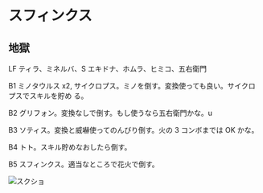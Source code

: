# スフィンクス
## 地獄

LF ティラ、ミネルバ、S エキドナ、ホムラ、ヒミコ、五右衛門

B1 ミノタウルス x2, サイクロプス。ミノを倒す。変換使っても良い。サイクロプスでスキルを貯め
る。

B2 グリフォン。変換なしで倒す。もし使うなら五右衛門かな。u

B3 ソティス。変換と威嚇使ってのんびり倒す。火の 3 コンボまでは OK かな。

B4 トト。スキル貯めなおしたら倒す。

B5 スフィンクス。適当なところで花火で倒す。


![スクショ](http://i.imgur.com/eNPh11Ql.jpg)

<!-- vim: set tw=90 filetype=markdown : -->

